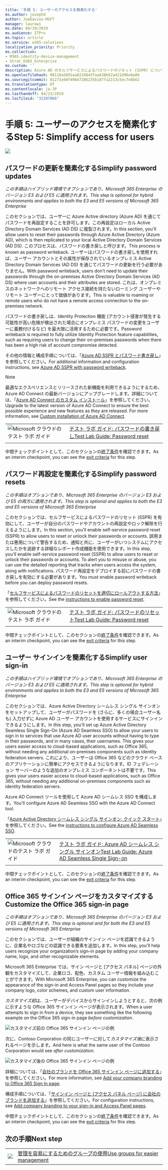 ```yaml
---
title: '手順 5: ユーザーのアクセスを簡素化する'
ms.author: josephd
author: JoeDavies-MSFT
manager: laurawi
ms.date: 04/19/2019
ms.audience: ITPro
ms.topic: article
ms.service: o365-solutions
localization_priority: Priority
ms.collection:
- M365-identity-device-management
- Strat_O365_Enterprise
ms.custom: ''
description: Azure AD のセルフサービスによるパスワードのリセット (SSPR) について理解し、構成します。
ms.openlocfilehash: 98118a5891ea8224843faa638b52a421d96e8a0b
ms.sourcegitcommit: 81273a9df49647286235b187fa2213c5ec7e8b62
ms.translationtype: HT
ms.contentlocale: ja-JP
ms.lasthandoff: 04/23/2019
ms.locfileid: "32287066"
---
```

# <a name="step-5-simplify-access-for-users"></a><span data-ttu-id="ca978-103">手順 5: ユーザーのアクセスを簡素化する</span><span class="sxs-lookup"><span data-stu-id="ca978-103">Step 5: Simplify access for users</span></span>

![](./media/deploy-foundation-infrastructure/identity_icon-small.png)


<a name="identity-pw-writeback"></a>
## <a name="simplify-password-updates"></a><span data-ttu-id="ca978-104">パスワードの更新を簡素化する</span><span class="sxs-lookup"><span data-stu-id="ca978-104">Simplify password updates</span></span>

<span data-ttu-id="ca978-105">*この手順はハイブリッド環境でオプションであり、Microsoft 365 Enterprise のバージョン E3 および E5 に適用されます。*</span><span class="sxs-lookup"><span data-stu-id="ca978-105">*This step is optional for hybrid environments and applies to both the E3 and E5 versions of Microsoft 365 Enterprise*</span></span>

<span data-ttu-id="ca978-106">このセクションでは、ユーザーに Azure Active directory (Azure AD) を通じてパスワードを再設定することを許可します。この再設定はローカル Active Directory Domain Services (AD DS) に複製されます。</span><span class="sxs-lookup"><span data-stu-id="ca978-106">In this section, you'll allow users to reset their passwords through Azure Active Directory (Azure AD), which is then replicated to your local Active Directory Domain Services (AD DS).</span></span> <span data-ttu-id="ca978-107">このプロセスは、パスワードの書き戻しと呼びます。</span><span class="sxs-lookup"><span data-stu-id="ca978-107">This process is known as password writeback.</span></span> <span data-ttu-id="ca978-108">ユーザーはパスワードの書き戻しを使用すれば、ユーザー アカウントとその属性が保存されているオンプレミス Active Directory Domain Services (AD DS) を通じてパスワードの更新を行う必要がありません。</span><span class="sxs-lookup"><span data-stu-id="ca978-108">With password writeback, users don’t need to update their passwords through the on-premises Active Directory Domain Services (AD DS) where user accounts and their attributes are stored.</span></span> <span data-ttu-id="ca978-109">これは、オンプレミスのネットワークへのリモート アクセス接続を持たないローミング ユーザーやリモート ユーザーにとって価値があります。</span><span class="sxs-lookup"><span data-stu-id="ca978-109">This is valuable to roaming or remote users who do not have a remote access connection to the on-premises network.</span></span>

<span data-ttu-id="ca978-110">パスワードの書き戻しは、Identity Protection 機能 (アカウント侵害が発生する可能性が高い危険が検出された場合にオンプレミス パスワードの変更をユーザーに義務付けるなど) を最大限に活用するために必要です。</span><span class="sxs-lookup"><span data-stu-id="ca978-110">Password writeback is required to fully utilize Identity Protection feature capabilities, such as requiring users to change their on-premises passwords when there has been a high risk of account compromise detected.</span></span>

<span data-ttu-id="ca978-111">その他の情報と構成手順については、「[Azure AD SSPR とパスワード書き戻し](https://docs.microsoft.com/azure/active-directory/active-directory-passwords-writeback)」を参照してください。</span><span class="sxs-lookup"><span data-stu-id="ca978-111">For additional information and configuration instructions, see [Azure AD SSPR with password writeback](https://docs.microsoft.com/azure/active-directory/active-directory-passwords-writeback).</span></span>

>[!Note]
><span data-ttu-id="ca978-p102">最適なエクスペリエンスとリリースされた新機能を利用できるようにするため、Azure AD Connect の最新バージョンにアップグレードします。詳細については、「[Azure AD Connect のカスタム インストール](https://docs.microsoft.com/azure/active-directory/connect/active-directory-aadconnect-get-started-custom)」を参照してください。</span><span class="sxs-lookup"><span data-stu-id="ca978-p102">Upgrade to the latest version of Azure AD Connect to ensure the best possible experience and new features as they are released. For more information, see [Custom installation of Azure AD Connect](https://docs.microsoft.com/azure/active-directory/connect/active-directory-aadconnect-get-started-custom).</span></span>
>

|||
|:-------|:-----|
|![Microsoft クラウドのテスト ラボ ガイド](media/m365-enterprise-test-lab-guides/cloud-tlg-icon-small.png)| [<span data-ttu-id="ca978-115">テスト ラボ ガイド: パスワードの書き戻し</span><span class="sxs-lookup"><span data-stu-id="ca978-115">Test Lab Guide: Password reset</span></span>](password-writeback-m365-ent-test-environment.md) |
|||

<span data-ttu-id="ca978-116">中間チェックポイントとして、このセクションの[終了条件](identity-exit-criteria.md#crit-identity-pw-writeback)を確認できます。</span><span class="sxs-lookup"><span data-stu-id="ca978-116">As an interim checkpoint, you can see the [exit criteria](identity-exit-criteria.md#crit-identity-pw-writeback) for this step.</span></span>

<a name="identity-pw-reset"></a>
## <a name="simplify-password-resets"></a><span data-ttu-id="ca978-117">パスワード再設定を簡素化する</span><span class="sxs-lookup"><span data-stu-id="ca978-117">Simplify password resets</span></span>

<span data-ttu-id="ca978-118">*この手順はオプションであり、Microsoft 365 Enterprise のバージョン E3 および E5 の両方に適用されます。*</span><span class="sxs-lookup"><span data-stu-id="ca978-118">*This step is optional and applies to both the E3 and E5 versions of Microsoft 365 Enterprise*</span></span>

<span data-ttu-id="ca978-119">このセクションでは、セルフサービスによるパスワードのリセット (SSPR) を有効にして、ユーザーが自分のパスワードやアカウントの再設定やロック解除を行えるようにします。</span><span class="sxs-lookup"><span data-stu-id="ca978-119">In this section, you'll enable self-service password reset (SSPR) to allow users to reset or unlock their passwords or accounts.</span></span> <span data-ttu-id="ca978-120">誤用または悪用について警告するため、通知と共に、ユーザーがいつシステムにアクセスしたかを追跡する詳細なレポート作成機能を使用できます。</span><span class="sxs-lookup"><span data-stu-id="ca978-120">In this step, you'll enable self-service password reset (SSPR) to allow users to reset or unlock their passwords or accounts. To alert you to misuse or abuse, you can use the detailed reporting that tracks when users access the system, along with notifications.</span></span> <span data-ttu-id="ca978-121">パスワード再設定をデプロイする前にパスワードの書き戻しを有効にする必要があります。</span><span class="sxs-lookup"><span data-stu-id="ca978-121">You must enable password writeback before you can deploy password resets.</span></span>

<span data-ttu-id="ca978-122">「[セルフサービスによるパスワードのリセットを適切にロールアウトする方法](https://docs.microsoft.com/azure/active-directory/authentication/howto-sspr-deployment)」を参照してください。</span><span class="sxs-lookup"><span data-stu-id="ca978-122">See the [instructions to enable password reset](https://docs.microsoft.com/azure/active-directory/authentication/howto-sspr-deployment).</span></span>

|||
|:-------|:-----|
|![Microsoft クラウドのテスト ラボ ガイド](media/m365-enterprise-test-lab-guides/cloud-tlg-icon-small.png)| [<span data-ttu-id="ca978-124">テスト ラボ ガイド: パスワードのリセット</span><span class="sxs-lookup"><span data-stu-id="ca978-124">Test Lab Guide: Password reset</span></span>](password-reset-m365-ent-test-environment.md) |
|||

<span data-ttu-id="ca978-125">中間チェックポイントとして、このセクションの[終了条件](identity-exit-criteria.md#crit-identity-pw-reset)を確認できます。</span><span class="sxs-lookup"><span data-stu-id="ca978-125">As an interim checkpoint, you can see the [exit criteria](identity-exit-criteria.md#crit-identity-pw-reset) for this step.</span></span>


<a name="identity-sso"></a>
## <a name="simplify-user-sign-in"></a><span data-ttu-id="ca978-126">ユーザー サインインを簡素化する</span><span class="sxs-lookup"><span data-stu-id="ca978-126">Simplify user sign-in</span></span>

<span data-ttu-id="ca978-127">*この手順はハイブリッド環境でオプションであり、Microsoft 365 Enterprise のバージョン E3 および E5 に適用されます。*</span><span class="sxs-lookup"><span data-stu-id="ca978-127">*This step is optional for hybrid environments and applies to both the E3 and E5 versions of Microsoft 365 Enterprise*</span></span>

<span data-ttu-id="ca978-128">このセクションでは、Azure Active Directory シームレス シングル サインオンをセットアップして、ユーザーがパスワードを (さらに、多くの場合ユーザー名も) 入力せずに Azure AD ユーザー アカウントを使用するサービスにサインインできるようにします。</span><span class="sxs-lookup"><span data-stu-id="ca978-128">In this step, you'll set up Azure Active Directory Seamless Single Sign-On (Azure AD Seamless SSO) to allow your users to sign in to services that use Azure AD user accounts without having to type in their passwords, and in many cases, their usernames. This gives your users easier access to cloud-based applications, such as Office 365, without needing any additional on-premises components such as identity federation servers.</span></span> <span data-ttu-id="ca978-129">これにより、ユーザーは Office 365 などのクラウド ベースのアプリケーションに簡単にアクセスできるようになります。ID フェデレーション サーバーのような追加のオンプレミス コンポーネントは不要です。</span><span class="sxs-lookup"><span data-stu-id="ca978-129">This gives your users easier access to cloud-based applications, such as Office 365, without needing any additional on-premises components such as identity federation servers.</span></span>

<span data-ttu-id="ca978-130">Azure AD Connect ツールを使用して Azure AD シームレス SSO を構成します。</span><span class="sxs-lookup"><span data-stu-id="ca978-130">You'll configure Azure AD Seamless SSO with the Azure AD Connect tool.</span></span>

<span data-ttu-id="ca978-131">「[Azure Active Directory シームレス シングル サインオン: クイック スタート](https://docs.microsoft.com/azure/active-directory/connect/active-directory-aadconnect-sso-quick-start)」を参照してください。</span><span class="sxs-lookup"><span data-stu-id="ca978-131">See the [instructions to configure Azure AD Seamless SSO](https://docs.microsoft.com/azure/active-directory/connect/active-directory-aadconnect-sso-quick-start).</span></span>

|||
|:-------|:-----|
|![Microsoft クラウドのテスト ラボ ガイド](media/m365-enterprise-test-lab-guides/cloud-tlg-icon-small.png)| [<span data-ttu-id="ca978-133">テスト ラボ ガイド: Azure AD シームレス シングル サインオン</span><span class="sxs-lookup"><span data-stu-id="ca978-133">Test Lab Guide: Azure AD Seamless Single Sign-on</span></span>](single-sign-on-m365-ent-test-environment.md) |
|||

<span data-ttu-id="ca978-134">中間チェックポイントとして、このセクションの[終了条件](identity-exit-criteria.md#crit-identity-sso)を確認できます。</span><span class="sxs-lookup"><span data-stu-id="ca978-134">As an interim checkpoint, you can see the [exit criteria](identity-exit-criteria.md#crit-identity-sso) for this step.</span></span>


<a name="identity-custom-sign-in"></a>
## <a name="customize-the-office-365-sign-in-page"></a><span data-ttu-id="ca978-135">Office 365 サインイン ページをカスタマイズする</span><span class="sxs-lookup"><span data-stu-id="ca978-135">Customize the Office 365 sign-in page</span></span>

<span data-ttu-id="ca978-136">*この手順はオプションであり、Microsoft 365 Enterprise のバージョン E3 および E5 に適用されます。*</span><span class="sxs-lookup"><span data-stu-id="ca978-136">*This step is optional and for both the E3 and E5 versions of Microsoft 365 Enterprise*</span></span>

<span data-ttu-id="ca978-137">このセクションでは、ユーザーが組織のサインイン ページを認識できるように、企業名やロゴなどの認識できる要素を追加します。</span><span class="sxs-lookup"><span data-stu-id="ca978-137">In this step, you'll help users recognize your organization’s sign-in page by adding your company name, logo, and other recognizable elements.</span></span> 

<span data-ttu-id="ca978-138">Microsoft 365 Enterprise では、サイン ページと [アクセス パネル] ページの外観をカスタマイズして、企業ロゴ、配色、カスタム ユーザー情報を組み込むことができます。</span><span class="sxs-lookup"><span data-stu-id="ca978-138">With Microsoft 365 Enterprise, you can customize the appearance of the sign-in and Access Panel pages so they include your company logo, color schemes, and custom user information.</span></span> 

<span data-ttu-id="ca978-139">*カスタマイズ前*は、ユーザーがデバイスからサインインしようとすると、次の例に示すような Office 365 サインイン ページが表示されます。</span><span class="sxs-lookup"><span data-stu-id="ca978-139">When a user attempts to sign in from a device, they see something like the following example on the Office 365 sign-in page *before customization*.</span></span>

![カスタマイズ前の Office 365 サインイン ページの例](./media/identity-customize-office-365-sign-in/id-step01-sign-in-before.png)

<span data-ttu-id="ca978-141">次に、Contoso Corporation の同じユーザーに対して*カスタマイズ後*に表示されるページを示します。</span><span class="sxs-lookup"><span data-stu-id="ca978-141">And here is what the same user of the Contoso Corporation would see *after customization*.</span></span>

![カスタマイズ後の Office 365 サインイン ページの例](./media/identity-customize-office-365-sign-in/id-step01-sign-in-after.png)

<span data-ttu-id="ca978-143">詳細については、「[会社のブランドを Office 365 サインイン ページに追加する](https://docs.microsoft.com/office365/admin/setup/customize-sign-in-page)」を参照してください。</span><span class="sxs-lookup"><span data-stu-id="ca978-143">For more information, see [Add your company branding to Office 365 Sign In page](https://docs.microsoft.com/office365/admin/setup/customize-sign-in-page).</span></span>

<span data-ttu-id="ca978-144">構成手順については、「[サインイン ページと [アクセス パネル ページ] に会社のブランドを追加する](http://aka.ms/aadpaddbranding)」を参照してください。</span><span class="sxs-lookup"><span data-stu-id="ca978-144">For configuration instructions, see [Add company branding to your sign-in and Access Panel pages](http://aka.ms/aadpaddbranding).</span></span>

<span data-ttu-id="ca978-145">中間チェックポイントとして、このセクションの[終了条件](identity-exit-criteria.md#crit-identity-custom-sign-in)を確認できます。</span><span class="sxs-lookup"><span data-stu-id="ca978-145">As an interim checkpoint, you can see the [exit criteria](identity-exit-criteria.md#crit-identity-custom-sign-in) for this step.</span></span>


## <a name="next-step"></a><span data-ttu-id="ca978-146">次の手順</span><span class="sxs-lookup"><span data-stu-id="ca978-146">Next step</span></span>

|||
|:-------|:-----|
|![](./media/stepnumbers/Step6.png)| [<span data-ttu-id="ca978-147">管理を容易にするためのグループの使用</span><span class="sxs-lookup"><span data-stu-id="ca978-147">Use groups for easier management</span></span>](identity-self-service-group-management.md) |


